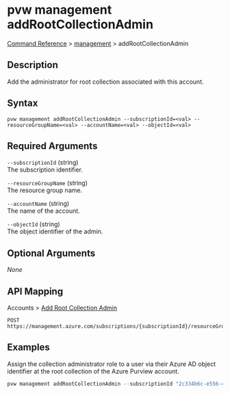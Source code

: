 # pvw management addRootCollectionAdmin
[Command Reference](../../../README.md#command-reference) > [management](./main.md) > addRootCollectionAdmin

## Description
Add the administrator for root collection associated with this account.

## Syntax
```
pvw management addRootCollectionAdmin --subscriptionId=<val> --resourceGroupName=<val> --accountName=<val> --objectId=<val>
```

## Required Arguments
`--subscriptionId` (string)  
The subscription identifier.

`--resourceGroupName` (string)  
The resource group name.

`--accountName` (string)  
The name of the account.

`--objectId` (string)  
The object identifier of the admin.

## Optional Arguments
*None*

## API Mapping
Accounts > [Add Root Collection Admin](https://docs.microsoft.com/en-us/rest/api/purview/accounts/add-root-collection-admin)
```
POST https://management.azure.com/subscriptions/{subscriptionId}/resourceGroups/{resourceGroupName}/providers/Microsoft.Purview/accounts/{accountName}/addRootCollectionAdmin
```

## Examples
Assign the collection administrator role to a user via their Azure AD object identifier at the root collection of the Azure Purview account.
```powershell
pvw management addRootCollectionAdmin --subscriptionId "2c334b6c-e556-40ac-a4c0-c0d1d2e08ca0" --resourceGroupName "myrg" --accountName "my-purview-account" --objectId "ac2b4099-7d5a-4d71-b9e4-65325a82c487"
```

